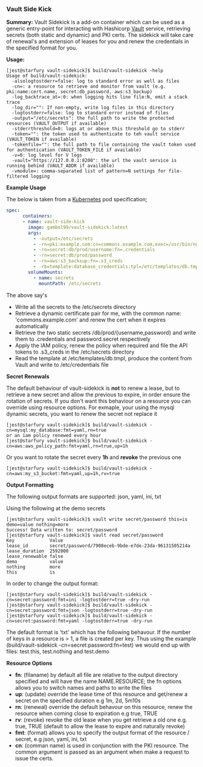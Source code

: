 
### **Vault Side Kick**

**Summary:**
Vault Sidekick is a add-on container which can be used as a generic entry-point for interacting with Hashicorp [Vault](https://vaultproject.io) service, retrieving secrets 
(both static and dynamic) and PKI certs. The sidekick will take care of renewal's and extension of leases for you and renew the credentials in the specified format for you.

**Usage:**

```shell
[jest@starfury vault-sidekick]$ build/vault-sidekick -help
Usage of build/vault-sidekick:
  -alsologtostderr=false: log to standard error as well as files
  -cn=: a resource to retrieve and monitor from vault (e.g. pki:name:cert.name, secret:db_password, aws:s3_backup)
  -log_backtrace_at=:0: when logging hits line file:N, emit a stack trace
  -log_dir="": If non-empty, write log files in this directory
  -logtostderr=false: log to standard error instead of files
  -output="/etc/secrets": the full path to write the protected resources (VAULT_OUTPUT if available)
  -stderrthreshold=0: logs at or above this threshold go to stderr
  -token="": the token used to authenticate to teh vault service (VAULT_TOKEN if available)
  -tokenfile="": the full path to file containing the vault token used for authentication (VAULT_TOKEN_FILE if available)
  -v=0: log level for V logs
  -vault="https://127.0.0.1:8200": the url the vault service is running behind (VAULT_ADDR if available)
  -vmodule=: comma-separated list of pattern=N settings for file-filtered logging
```

**Example Usage**

The below is taken from a [Kubernetes](https://github.com/kubernetes/kubernetes) pod specification;

```YAML
spec:
      containers:
      - name: vault-side-kick 
        image: gambol99/vault-sidekick:latest
        args:
          - -output=/etc/secrets
          - -rn=pki:example.com:cn=commons.example.com,exec=/usr/bin/nginx_restart.sh,ctr=.*nginx_server.*
          - -rn=secret:db/prod/username:fn=.credentials 
          - -rn=secret:db/prod/password
          - -rn=aws:s3_backsup:fn=.s3_creds
          - -rb=template:database_credentials:tpl=/etc/templates/db.tmpl,fn=/etc/credentials
        volumeMounts:
          - name: secrets 
            mountPath: /etc/secrets
```

The above say's

 - Write all the secrets to the /etc/secrets directory
 - Retrieve a dynamic certificate pair for me, with the common name: 'commons.example.com' and renew the cert when it expires automatically
 - Retrieve the two static secrets /db/prod/{username,password} and write them to .credentials and password.secret respectively
 - Apply the IAM policy, renew the policy when required and file the API tokens to .s3_creds in the /etc/secrets directory 
 - Read the template at /etc/templates/db.tmpl, produce the content from Vault and write to /etc/credentials file 
 
**Secret Renewals**
 
The default behaviour of vault-sidekick is **not** to renew a lease, but to retrieve a new secret and allow the previous to 
expire, in order ensure the rotation of secrets. If you don't want this behaviour on a resource you can override using resource options. For exmaple, 
your using the mysql dynamic secrets, you want to renew the secret not replace it

```shell
[jest@starfury vault-sidekick]$ build/vault-sidekick -cn=mysql:my_database:fmt=yaml,rn=true
or an iam policy renewed every hour
[jest@starfury vault-sidekick]$ build/vault-sidekick -cn=aws:aws_policy_path:fmt=yaml,rn=true,up=1h

```

Or you want to rotate the secret every **1h** and **revoke** the previous one

```shell
[jest@starfury vault-sidekick]$ build/vault-sidekick -cn=aws:my_s3_bucket:fmt=yaml,up=1h,rv=true 
```
 
**Output Formatting**

The following output formats are supported: json, yaml, ini, txt
 
Using the following at the demo secrets

```shell
[jest@starfury vault-sidekick]$ vault write secret/password this=is demo=value nothing=more
Success! Data written to: secret/password
[jest@starfury vault-sidekick]$ vault read secret/password 
Key            	Value
lease_id       	secret/password/7908eceb-9bde-e7de-23da-96131505214a
lease_duration 	2592000
lease_renewable	false
demo           	value
nothing        	more
this           	is
```

In order to change the output format: 
    
```shell
[jest@starfury vault-sidekick]$ build/vault-sidekick -cn=secret:password:fmt=ini -logtostderr=true -dry-run
[jest@starfury vault-sidekick]$ build/vault-sidekick -cn=secret:password:fmt=json -logtostderr=true -dry-run
[jest@starfury vault-sidekick]$ build/vault-sidekick -cn=secret:password:fmt=yaml -logtostderr=true -dry-run
```

The default format is 'txt' which has the following behavour. If the number of keys in a resource is > 1, a file is created per key. Thus using the example 
(build/vault-sidekick -cn=secret:password:fn=test) we would end up with files: test.this, test.nothing and test.demo 

**Resource Options**

- **fn**: (filaname) by default all file are relative to the output directory specified and will have the name NAME.RESOURCE; the fn options allows you to switch names and paths to write the files
- **up**: (update) override the lease time of this resource and get/renew a secret on the specified duration e.g 1m, 2d, 5m10s 
- **rn**: (renewal) override the default behavour on this resource, renew the resource when coming close to expiration e.g true, TRUE
- **rv**: (revoke) revoke the old lease when you get retrieve a old one e.g. true, TRUE (default to allow the lease to expire and naturally revoke)
- **fmt**: (format) allows you to specify the output format of the resource / secret, e.g json, yaml, ini, txt
- **cn**: (comman name) is used in conjunction with the PKI resource. The common argument is passed as an argument when make a request to issue the certs.